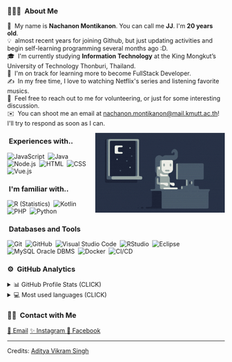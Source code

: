 
### 👨🏻‍💻 &nbsp;About Me
🥰 &nbsp;My name is <b>Nachanon Montikanon</b>. You can call me <b>JJ</b>. I'm <b>20 years old</b>.\
💡  &nbsp;almost recent years for joining Github, but just updating activities and begin self-learning programming several months ago :D.\
🎓 &nbsp;I'm currently studying <b>Information Technology</b> at the King Mongkut’s University of Technology Thonburi, Thailand.\
🌱 &nbsp;I'm on track for learning more to become FullStack Developer.\
✍️ &nbsp;In my free time, I love to watching  Netflix's series and listening favorite musics.\
💬 &nbsp;Feel free to reach out to me for volunteering, or just for some interesting discussion.\
✉️ &nbsp;You can shoot me an email at nachanon.montikanon@mail.kmutt.ac.th! I'll try to respond as soon as I can.

<img alt="Night Coding" src="https://raw.githubusercontent.com/AVS1508/AVS1508/master/assets/Night-Coding.gif" align="right"/>

###  &nbsp;Experiences with..

![JavaScript](https://img.shields.io/badge/-JavaScript-05122A?style=flat&logo=javascript)&nbsp;
![Java](https://img.shields.io/badge/-Java-05122A?style=flat&logo=Java&logoColor=FFA518)&nbsp;
![Node.js](https://img.shields.io/badge/-Node.js-05122A?style=flat&logo=node.js)&nbsp;
![HTML](https://img.shields.io/badge/-HTML-05122A?style=flat&logo=HTML5)&nbsp;
![CSS](https://img.shields.io/badge/-CSS-05122A?style=flat&logo=CSS3&logoColor=1572B6)&nbsp;
![Vue.js](https://img.shields.io/badge/-Vue.js-05122A?style=flat&logo=vue.js)&nbsp;

### &nbsp;I'm familiar with..

![R (Statistics)](https://img.shields.io/badge/-R-05122A?style=flat&logo=R&logoColor=276DC3)&nbsp;
![Kotlin](https://img.shields.io/badge/-Kotlin-05122A?style=flat&logo=Kotlin&logoColor=FFA518)&nbsp;
![PHP](https://img.shields.io/badge/-PHP-05122A?style=flat&logo=PHP)&nbsp;
![Python](https://img.shields.io/badge/-Python-05122A?style=flat&logo=Python)&nbsp;

### &nbsp;Databases and Tools
![Git](https://img.shields.io/badge/-Git-05122A?style=flat&logo=git)&nbsp;
![GitHub](https://img.shields.io/badge/-GitHub-05122A?style=flat&logo=github)&nbsp;
![Visual Studio Code](https://img.shields.io/badge/-Visual%20Studio%20Code-05122A?style=flat&logo=visual-studio-code&logoColor=007ACC)&nbsp;
![RStudio](https://img.shields.io/badge/-RStudio-05122A?style=flat&logo=rstudio)&nbsp;
![Eclipse](https://img.shields.io/badge/-Eclipse-05122A?style=flat&logo=eclipse-ide&logoColor=2C2255)&nbsp;
![MySQL Oracle DBMS](https://img.shields.io/badge/-MySQL-05122A?style=flat&logo=mysql)&nbsp;
![Docker](https://img.shields.io/badge/-Docker-05122A?style=flat&logo=docker)&nbsp;
![CI/CD](https://img.shields.io/badge/-CICD-05122A?style=flat)&nbsp;

### ⚙️ &nbsp;GitHub Analytics

<details>
  <summary>📊 GitHub Profile Stats (CLICK)</summary>
  <br/>
  <a><img alt="kakajj's Github Stats" src="https://github-readme-stats.vercel.app/api?username=kakajj&show_icons=true&count_private=true&hide=" /></a>
</details>

<details> 
  <summary>💻 Most used languages (CLICK)</summary>
  <br/>
  <a><img alt="kakajj's Top Languages" src="https://github-readme-stats.vercel.app/api/top-langs/?username=kakajj&langs_count=10&layout=compact#" /></a>
  <br/>
  <b>Note:</b> This chart is only a metric of which languages my public code on GitHub consists of and does not reflect my experience or skill level.
</details>

### 🤝🏻 &nbsp;Contact with Me

<p align="left">
<a href="mailto:nachanon.montikanon@mail.kmutt.ac.th">
📧 Email</a>
<a href="https://www.instagram.com/natchy2424/">✨ Instagram </a>
<a href="https://www.facebook.com/nachanon.montikanon/">📘 Facebook </a>
</p>

-----
Credits: [Aditya Vikram Singh](https://github.com/AVS1508)
